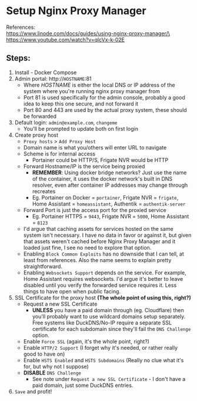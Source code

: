 # Setup Nginx Proxy Manager
References:\
https://www.linode.com/docs/guides/using-nginx-proxy-manager/\
https://www.youtube.com/watch?v=qlcVx-k-02E
## Steps:
1. Install - Docker Compose
2. Admin portal: http://```HOSTNAME```:81
    - Where *HOSTNAME* is either the local DNS or IP address of the system where you're running nginx proxy manager from
    - Port 81 is used specifically for the admin console, probably a good idea to keep this one secure, and not forward it
    - Port 80 and 443 are used by the actual proxy system, these should be forwarded
3. Default login: ```admin@example.com```, ```changeme```
    - You'll be prompted to update both on first login
4. Create proxy host
    - ```Proxy hosts``` > ```Add Proxy Host```
    - Domain name is what you/others will enter URL to navigate
    - Scheme is for internal access
        - Portainer could be HTTP/S, Frigate NVR would be HTTP
    - Forward Hostname/IP is the service being proxied
        - **REMEMBER**: Using docker bridge networks? Just use the name of the container, it uses the docker network's built in DNS resolver, even after container IP addresses may change through recreates
        - Eg. Portainer on Docker = ```portainer```, Frigate NVR = ```frigate```, Home Assistant = ```homeassistant```, Authentik = ```authentik-server```
    - Forward Port is just the access port for the proxied service
        - Eg. Portainer HTTPS = ```9443```, Frigate NVR = ```5000```, Home Assistant = ```8123```
    - I'd argue that caching assets for services hosted on the same system isn't necessary. I have no data in favor or against it, but given that assets weren't cached before Nginx Proxy Manager and it loaded just fine, I see no need to explore that option.
    - Enabling ```Block Common Exploits``` has no downside that I can tell, at least from references. Also the name seems to explain pretty straightforward.
    - Enabling ```Websockets Support``` depends on the service. For example, Home Assistant requires websockets. I'd argue it's better to leave disabled until you verify the forwarded service requires it. Less things to have open when public facing.
5. SSL Certificate for the proxy host **(The whole point of using this, right?)**
    - Request a new SSL Certificate
        - **UNLESS** you have a paid domain through (eg. Cloudflare) then you'll probably want to use wildcard domains setup separately. Free systems like DuckDNS/No-IP require a separate SSL certificate for each subdomain since they'll fail the ```DNS Challenge``` option.
    - Enable ```Force SSL``` (again, it's the whole point, right?)
    - Enable ```HTTP/2 Support``` (I forget why it's needed, or rather really good to have on)
    - Enable ```HSTS Enabled``` and ```HSTS Subdomains``` (Really no clue what it's for, but why not I suppose)
    - **DISABLE** ```DNS Challenge```
        - See note under ```Request a new SSL Certificate``` - I don't have a paid domain, just some DuckDNS entries.
6. ```Save``` and profit!